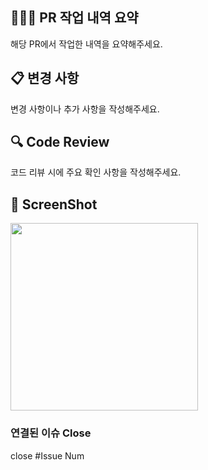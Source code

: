 ## 🧑🏻‍💻 PR 작업 내역 요약 
해당 PR에서 작업한 내역을 요약해주세요.

## 📋 변경 사항
변경 사항이나 추가 사항을 작성해주세요.

## 🔍 Code Review
코드 리뷰 시에 주요 확인 사항을 작성해주세요.

## 📸 ScreenShot
<img src="업로드한 스크린샷 주소" width="300px" />

### 연결된 이슈 Close
close #Issue Num
